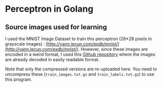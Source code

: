 # Perceptron in Golang

## Source images used for learning

I used the MNIST Image Dataset to train this perceptron (28*28 pixels in grayscale images) : [http://yann.lecun.com/exdb/mnist/](http://yann.lecun.com/exdb/mnist/). However, since these images are encoded in a weird format, I used this [Github repository](https://github.com/afrozenator/mnist-parser) where the images are already decoded in easily readable format.

Note that only the compressed versions are re-uploaded here. You need to uncompress these (`train_images.txt.gz` and `train_labels.txt.gz`) to use this program.
